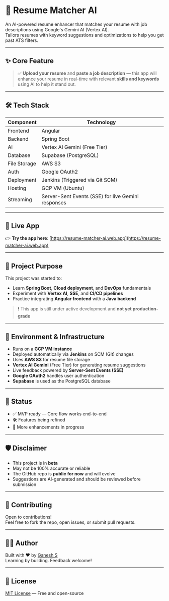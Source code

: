 # 🎯 Resume Matcher AI

An AI-powered resume enhancer that matches your resume with job descriptions using Google's Gemini AI (Vertex AI).  
Tailors resumes with keyword suggestions and optimizations to help you get past ATS filters.

---

## ✨ Core Feature

> ✅ **Upload your resume** and **paste a job description** — this app will enhance your resume in real-time with relevant **skills and keywords** using AI to help it stand out.

---

## 🛠️ Tech Stack

| Component              | Technology                         |
|------------------------|------------------------------------|
| Frontend               | Angular                            |
| Backend                | Spring Boot                        |
| AI                     | Vertex AI Gemini (Free Tier)       |
| Database               | Supabase (PostgreSQL)              |
| File Storage           | AWS S3                             |
| Auth                   | Google OAuth2                      |
| Deployment             | Jenkins (Triggered via Git SCM)    |
| Hosting                | GCP VM (Ubuntu)                    |
| Streaming              | Server-Sent Events (SSE) for live Gemini responses |

---

## 🚀 Live App

👉 **Try the app here**: [https://resume-matcher-ai.web.app](https://resume-matcher-ai.web.app)

---

## 🧪 Project Purpose

This project was started to:

- Learn **Spring Boot**, **Cloud deployment**, and **DevOps** fundamentals
- Experiment with **Vertex AI**, **SSE**, and **CI/CD pipelines**
- Practice integrating **Angular frontend** with a **Java backend**

> ❗ This app is still under active development and **not yet production-grade**

---

## 🔐 Environment & Infrastructure

- Runs on a **GCP VM instance**
- Deployed automatically via **Jenkins** on SCM (Git) changes
- Uses **AWS S3** for resume file storage
- **Vertex AI Gemini** (Free Tier) for generating resume suggestions
- Live feedback powered by **Server-Sent Events (SSE)**
- **Google OAuth2** handles user authentication
- **Supabase** is used as the PostgreSQL database

---

## 📌 Status

- ✅ MVP ready — Core flow works end-to-end  
- 🛠️ Features being refined  
- 🚀 More enhancements in progress

---

## 🛡️ Disclaimer

- This project is in **beta**
- May not be 100% accurate or reliable
- The GitHub repo is **public for now** and will evolve
- Suggestions are AI-generated and should be reviewed before submission

---

## 🙌 Contributing

Open to contributions!  
Feel free to fork the repo, open issues, or submit pull requests.

---

## 👨‍💻 Author

Built with ❤️ by [Ganesh S](https://github.com/ganeshs18)  
Learning by building. Feedback welcome!

---

## 📄 License

[MIT License](LICENSE) — Free and open-source
